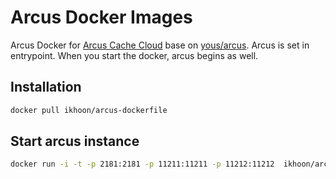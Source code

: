 # Arcus Docker Images

Arcus Docker for [Arcus Cache Cloud](https://github.com/naver/arcus)  base on [yous/arcus](https://hub.docker.com/r/yous/arcus/).
Arcus is set in entrypoint. When you start the docker, arcus begins as well.

## Installation

``` sh
docker pull ikhoon/arcus-dockerfile
```

## Start arcus instance

``` sh
docker run -i -t -p 2181:2181 -p 11211:11211 -p 11212:11212  ikhoon/arcus-dockerfile
```

